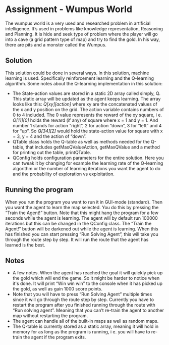 # Assignment - Wumpus World
The wumpus world is a very used and researched problem in artificial intelligence. It’s used in problems like knowledge representation, Reasoning and Planning. It is hide and seek type of problem where the player will go into a cave (a grid pattern type of map) and try to find the gold. In his way, there are pits and a monster called the Wumpus. 


## Solution
This solution could be done in several ways. In this solution, machine learning is used. Specifically reinforcement learning and the Q-learning algorithm. 
Some notes about the Q-learning implementation in this solution:


- The State-action values are stored in a static 2D array called simply, Q. This static array will be updated as the agent keeps learning. The array looks like this: *Q[xy][action]* where xy are the concatenated values of the x and y position on the grid. The action variable contains numbers of 0 to 4 included. The 0 value represents the reward of the xy square, i e. *Q[11][0]* holds the reward (if any) of square where x = 1 and y = 1. And number 1 stands for action “right”, 2 for action “down”, 3 for “left” and 4 for “up”. So *Q[34][2]* would hold the state-action value for square with x = 3, y = 4 and the action of “down”. 
- QTable class holds the Q-table as well as methods needed for the Q-table, that includes getMaxQValueAction, getMaxQValue and a method for printing out the table, printQTable. 
- QConfig holds configuration parameters for the entire solution. Here you can tweak it by changing for example the learning rate of the Q-learning algorithm or the number of learning iterations you want the agent to do and the probability of exploration vs exploitation. 


## Running the program
When you run the program you want to run it in GUI-mode (standard). Then you want the agent to learn the map selected. You do this by pressing the “Train the Agent!” button. Note that this might hang the program for a few seconds while the agent is learning. The agent will by default run 100000 iterations but this can be changed in the QConfig class. The “Train the Agent!” button will be darkened out while the agent is learning. When this has finished you can start pressing “Run Solving Agent”, this will take you through the route step by step. It will run the route that the agent has learned is the best. 


## Notes
- A few notes. When the agent has reached the goal it will quickly pick up the gold which will end the game. So it might be harder to notice when it's done. It will print “Win win win” to the console when it has picked up the gold, as well as gain 1000 score points.  
- Note that you will have to press “Run Solving Agent” multiple times since it will go through the route step by step. Currently you have to restart the program after you finished running through the route with “Run solving agent”. Meaning that you can’t re-train the agent to another map without restarting the program. 
- The agent can handle all of the built-in maps as well as random maps.
- The Q-table is currently stored as a static array, meaning it will hold in memory for as long as the program is running, i e. you will have to re-train the agent if the program exits. 

